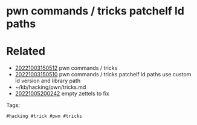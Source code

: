 # pwn commands / tricks patchelf ld paths

# Related

- [20221003150512](/zet/20221003150512/README.md) pwn commands / tricks
- [20221003150510](/zet/20221003150510/README.md) pwn commands / tricks patchelf ld paths use custom ld version and library path
- ~/kb/hacking/pwn/tricks.md
- [20221005200242](/zet/20221005200242/README.md) empty zettels to fix

Tags:

    #hacking #trick #pwn #tricks 
